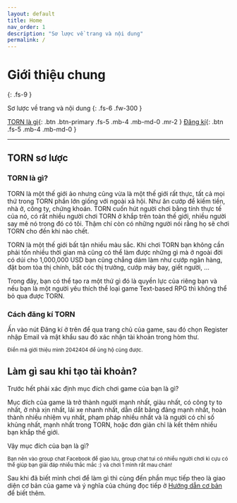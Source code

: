 ```yaml
---
layout: default
title: Home
nav_order: 1
description: "Sơ lược về trang và nội dung"
permalink: /
---
```


# Giới thiệu chung
{: .fs-9 }

Sơ lược về trang và nội dung
{: .fs-6 .fw-300 }

[TORN là gì](#torn-sơ-lược){: .btn .btn-primary .fs-5 .mb-4 .mb-md-0 .mr-2 } [Đăng kí](https://www.torn.com/2042404){: .btn .fs-5 .mb-4 .mb-md-0 }

---

## TORN sơ lược

### TORN là gì?

TORN là một thế giới ảo nhưng cũng vừa là một thế giới rất thực, tất cả mọi thứ trong TORN phần lớn giống với ngoài xã hội. Như ăn cướp để kiếm tiền, nhà ở, công ty, chứng khoán. TORN cuốn hút người chơi bằng tính thực tế của nó, có rất nhiều người chơi TORN ở khắp trên toàn thế giới, nhiều người say mê nó trong đó có tôi. Thậm chí còn có những người nói rằng họ sẽ chơi TORN cho đến khi nào chết. 

TORN là một thế giới bất tận nhiều màu sắc. Khi chơi TORN bạn không cần phải tốn nhiều thời gian mà cũng có thể làm được những gì mà ở ngoài đời có dúi cho 1,000,000 USD bạn cũng chẳng dám làm như cướp ngân hàng, đặt bom tòa thị chính, bắt cóc thị trưởng, cướp máy bay, giết người, ... 

Trong đây, bạn có thể tạo ra một thứ gì đó là quyền lực của riêng bạn và nếu bạn là một người yêu thích thể loại game Text-based RPG thì không thể bỏ qua được TORN.

### Cách đăng kí TORN

Ấn vào nút Đăng kí ở trên để qua trang chủ của game, sau đó chọn Register nhập Email và mật khẩu sau đó xác nhận tài khoản trong hòm thư.

<small>Điền mã giới thiệu mình 2042404 để ủng hộ cũng được.</small>


## Làm gì sau khi tạo tài khoản? 
Trước hết phải xác định mục đích chơi game của bạn là gì?

Mục đích của game là trở thành người mạnh nhất, giàu nhất, có công ty to nhất, ở nhà xịn nhất, lái xe nhanh nhất, dẫn dắt băng đảng mạnh nhất, hoàn thành nhiều nhiệm vụ nhất, phạm pháp nhiều nhất và là người có chỉ số khủng nhất, mạnh nhất trong TORN, hoặc đơn giản chỉ là kết thêm nhiều bạn khắp thế giới.

Vậy mục đích của bạn là gì?

<small>Bạn nên vào group chat Facebook để giao lưu, group chat tui có nhiều người chơi kì cựu có thể giúp bạn giải đáp nhiều thắc mắc :) và chơi 1 mình rất mau chán!</small>

Sau khi đã biết mình chơi để làm gì thì cùng đến phần mục tiếp theo là giao diện cơ bản của game và ý nghĩa của chúng đọc tiếp ở [Hướng dẫn cơ bản](https://vuongrand.github.io/docs/hdcb) để biết thêm.

